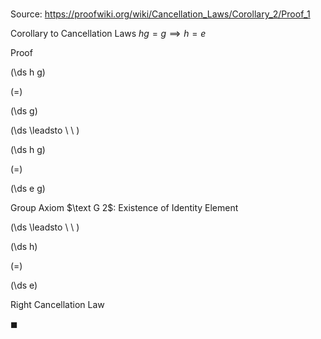 # 

Source: https://proofwiki.org/wiki/Cancellation_Laws/Corollary_2/Proof_1

Corollary to Cancellation Laws
$h g = g \implies h = e$


Proof













\(\ds h g\)

\(=\)







\(\ds g\)














\(\ds \leadsto \ \ \)





\(\ds h g\)

\(=\)







\(\ds e g\)





Group Axiom $\text G 2$: Existence of Identity Element








\(\ds \leadsto \ \ \)





\(\ds h\)

\(=\)







\(\ds e\)





Right Cancellation Law



$\blacksquare$





